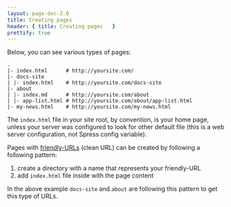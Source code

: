 ```yaml
---
layout: page-doc-2.0
title: Creating pages
header: { title: Creating pages   }
prettify: true
---
```

Below, you can see various types of pages:

```
.
|- index.html      # http://yoursite.com/
|- docs-site
| |- index.html    # http://yoursite.com/docs-site
|- about
| |- index.md      # http://yoursite.com/about
| |- app-list.html # http://yoursite.com/about/app-list.html
|- my-news.html    # http://yoursite.com/my-news.html
```

The `index.html` file in your site root, by convention, is your home page, unless
your server was configured to look for other default file (this is a web server configuration,
not Spress config variable).

Pages with [friendly-URLs](http://en.wikipedia.org/wiki/Clean_URL) (clean URL) 
can be created by following a following pattern:

1. create a directory with a name that represents your friendly-URL
2. add `index.html` file inside with the page content

In the above example `docs-site` and `about` are following this pattern
to get this type of URLs.
